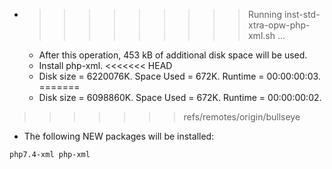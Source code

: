 * >>>>>>>>> Running inst-std-xtra-opw-php-xml.sh ...
  * After this operation, 453 kB of additional disk space will be used.
  * Install php-xml.
<<<<<<< HEAD
  * Disk size = 6220076K. Space Used = 672K. Runtime = 00:00:00:03.
=======
  * Disk size = 6098860K. Space Used = 672K. Runtime = 00:00:00:02.
>>>>>>> refs/remotes/origin/bullseye
  * The following NEW packages will be installed:
  ```bash
php7.4-xml php-xml
  ```
